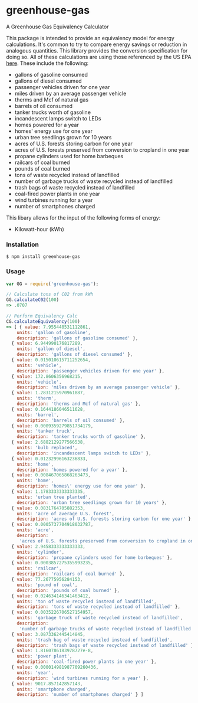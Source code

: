 # greenhouse-gas
A Greenhouse Gas Equivalency Calculator

This package is intended to provide an equivalency model for energy calculations. It's common to try to compare energy savings or reduction in analogous quantities. This library provides the conversion specification for doing so. All of these calculations are using those referenced by the US EPA [here](https://www.epa.gov/energy/greenhouse-gases-equivalencies-calculator-calculations-and-references). These include the following:
- gallons of gasoline consumed
- gallons of diesel consumed
- passenger vehicles driven for one year
- miles driven by an average passenger vehicle
- therms and Mcf of natural gas
- barrels of oil consumed
- tanker trucks worth of gasoline
- incandescent lamps switch to LEDs
- homes powered for a year
- homes' energy use for one year
- urban tree seedlings grown for 10 years
- acres of U.S. forests storing carbon for one year
- acres of U.S. forests preserved from conversion to cropland in one year
- propane cylinders used for home barbeques
- railcars of coal burned
- pounds of coal burned
- tons of waste recycled instead of landfilled
- number of garbage trucks of waste recycled instead of landfilled
- trash bags of waste recycled instead of landfilled
- coal-fired power plants in one year
- wind turbines running for a year
- number of smartphones charged

This libary allows for the input of the following forms of energy:
- Kilowatt-hour (kWh)

### Installation
```
$ npm install greenhouse-gas
```

### Usage
```javascript
var GG = require('greenhouse-gas');

// Calculate tons of C02 from kWh
GG.calculateC02(100)
=> .0707

// Perform Equivalency Calc
CG.calculateEquivalency(100)
=> [ { value: 7.955440531112861,
    units: 'gallon of gasoline',
    description: 'gallons of gasoline consumed' },
  { value: 6.944990176817289,
    units: 'gallon of diesel',
    description: 'gallons of diesel consumed' },
  { value: 0.015010615711252654,
    units: 'vehicle',
    description: 'passenger vehicles driven for one year' },
  { value: 172.8606356968215,
    units: 'vehicle',
    description: 'miles driven by an average passenger vehicle' },
  { value: 1.2831215970961887,
    units: 'therm',
    description: 'therms and Mcf of natural gas' },
  { value: 0.1644186046511628,
    units: 'barrel',
    description: 'barrels of oil consumed' },
  { value: 0.0009359279851734179,
    units: 'tanker truck',
    description: 'tanker trucks worth of gasoline' },
  { value: 2.6882129277566538,
    units: 'bulb replaced',
    description: 'incandescent lamps switch to LEDs' },
  { value: 0.01232996163236833,
    units: 'home',
    description: 'homes powered for a year' },
  { value: 0.008467065868263473,
    units: 'home',
    description: 'homes\' energy use for one year' },
  { value: 1.1783333333333335,
    units: 'urban tree planted',
    description: 'urban tree seedlings grown for 10 years' },
  { value: 0.0831764705882353,
    units: 'acre of average U.S. forest',
    description: 'acres of U.S. forests storing carbon for one year' },
  { value: 0.0005737704918032787,
    units: 'acre',
    description:
     'acres of U.S. forests preserved from conversion to cropland in one year' },
  { value: 2.9458333333333333,
    units: 'cylinder',
    description: 'propane cylinders used for home barbeques' },
  { value: 0.0003857275355993235,
    units: 'railcar',
    description: 'railcars of coal burned' },
  { value: 77.26775956284153,
    units: 'pound of coal',
    description: 'pounds of coal burned' },
  { value: 0.024634146341463412,
    units: 'ton of waste recycled instead of landfilled',
    description: 'tons of waste recycled instead of landfilled' },
  { value: 0.0035226706527154957,
    units: 'garbage truck of waste recycled instead of landfilled',
    description:
     'number of garbage trucks of waste recycled instead of landfilled' },
  { value: 3.0873362445414845,
    units: 'trash bag of waste recycled instead of landfilled',
    description: 'trash bags of waste recycled instead of landfilled' },
  { value: 1.8160786183978727e-8,
    units: 'power plant',
    description: 'coal-fired power plants in one year' },
  { value: 0.000014981987709260436,
    units: 'year',
    description: 'wind turbines running for a year' },
  { value: 9017.857142857143,
    units: 'smartphone charged',
    description: 'number of smartphones charged' } ]
```
